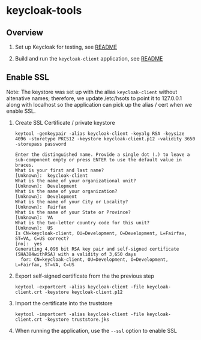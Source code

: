 # keycloak-tools

## Overview

1. Set up Keycloak for testing, see [README](keycloak/README.md)

2. Build and run the `keycloak-client` application, see [README](keycloak-client/README.md)

## Enable SSL

Note: The keystore was set up with the alias `keycloak-client` without altenative names; therefore, we update /etc/hsots
to point it to 127.0.0.1 along with localhost so the application can pick up the alias / cert when we enable SSL.

1. Create SSL Certificate / private keystore
    ```
    keytool -genkeypair -alias keycloak-client -keyalg RSA -keysize 4096 -storetype PKCS12 -keystore keycloak-client.p12 -validity 3650 -storepass password
   
    Enter the distinguished name. Provide a single dot (.) to leave a sub-component empty or press ENTER to use the default value in braces.
    What is your first and last name?
    [Unknown]:  keycloak-client
    What is the name of your organizational unit?
    [Unknown]:  Development
    What is the name of your organization?
    [Unknown]:  Development
    What is the name of your City or Locality?
    [Unknown]:  Fairfax
    What is the name of your State or Province?
    [Unknown]:  VA
    What is the two-letter country code for this unit?
    [Unknown]:  US
    Is CN=keycloak-client, OU=Development, O=Development, L=Fairfax, ST=VA, C=US correct?
    [no]:  yes
    Generating 4,096 bit RSA key pair and self-signed certificate (SHA384withRSA) with a validity of 3,650 days
	  for: CN=keycloak-client, OU=Development, O=Development, L=Fairfax, ST=VA, C=US
    ```

2. Export self-signed certificate from the the previous step
    ```
    keytool -exportcert -alias keycloak-client -file keycloak-client.crt -keystore keycloak-client.p12
    ```
   
3. Import the certificate into the truststore
    ```
    keytool -importcert -alias keycloak-client -file keycloak-client.crt -keystore truststore.jks
    ```
   
4. When running the application, use the `--ssl` option to enable SSL

[//]: Links

[spring-ssl]: https://www.thomasvitale.com/https-spring-boot-ssl-certificate/